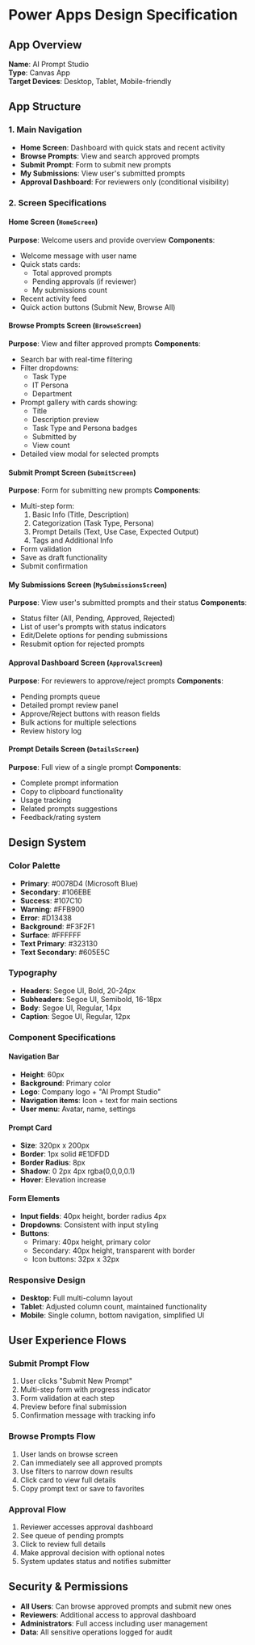 # Power Apps Design Specification

## App Overview
**Name**: AI Prompt Studio  
**Type**: Canvas App  
**Target Devices**: Desktop, Tablet, Mobile-friendly  

## App Structure

### 1. Main Navigation
- **Home Screen**: Dashboard with quick stats and recent activity
- **Browse Prompts**: View and search approved prompts
- **Submit Prompt**: Form to submit new prompts
- **My Submissions**: View user's submitted prompts
- **Approval Dashboard**: For reviewers only (conditional visibility)

### 2. Screen Specifications

#### Home Screen (`HomeScreen`)
**Purpose**: Welcome users and provide overview
**Components**:
- Welcome message with user name
- Quick stats cards:
  - Total approved prompts
  - Pending approvals (if reviewer)
  - My submissions count
- Recent activity feed
- Quick action buttons (Submit New, Browse All)

#### Browse Prompts Screen (`BrowseScreen`)
**Purpose**: View and filter approved prompts
**Components**:
- Search bar with real-time filtering
- Filter dropdowns:
  - Task Type
  - IT Persona
  - Department
- Prompt gallery with cards showing:
  - Title
  - Description preview
  - Task Type and Persona badges
  - Submitted by
  - View count
- Detailed view modal for selected prompts

#### Submit Prompt Screen (`SubmitScreen`)
**Purpose**: Form for submitting new prompts
**Components**:
- Multi-step form:
  1. Basic Info (Title, Description)
  2. Categorization (Task Type, Persona)
  3. Prompt Details (Text, Use Case, Expected Output)
  4. Tags and Additional Info
- Form validation
- Save as draft functionality
- Submit confirmation

#### My Submissions Screen (`MySubmissionsScreen`)
**Purpose**: View user's submitted prompts and their status
**Components**:
- Status filter (All, Pending, Approved, Rejected)
- List of user's prompts with status indicators
- Edit/Delete options for pending submissions
- Resubmit option for rejected prompts

#### Approval Dashboard Screen (`ApprovalScreen`)
**Purpose**: For reviewers to approve/reject prompts
**Components**:
- Pending prompts queue
- Detailed prompt review panel
- Approve/Reject buttons with reason fields
- Bulk actions for multiple selections
- Review history log

#### Prompt Details Screen (`DetailsScreen`)
**Purpose**: Full view of a single prompt
**Components**:
- Complete prompt information
- Copy to clipboard functionality
- Usage tracking
- Related prompts suggestions
- Feedback/rating system

## Design System

### Color Palette
- **Primary**: #0078D4 (Microsoft Blue)
- **Secondary**: #106EBE
- **Success**: #107C10
- **Warning**: #FFB900
- **Error**: #D13438
- **Background**: #F3F2F1
- **Surface**: #FFFFFF
- **Text Primary**: #323130
- **Text Secondary**: #605E5C

### Typography
- **Headers**: Segoe UI, Bold, 20-24px
- **Subheaders**: Segoe UI, Semibold, 16-18px
- **Body**: Segoe UI, Regular, 14px
- **Caption**: Segoe UI, Regular, 12px

### Component Specifications

#### Navigation Bar
- **Height**: 60px
- **Background**: Primary color
- **Logo**: Company logo + "AI Prompt Studio"
- **Navigation items**: Icon + text for main sections
- **User menu**: Avatar, name, settings

#### Prompt Card
- **Size**: 320px x 200px
- **Border**: 1px solid #E1DFDD
- **Border Radius**: 8px
- **Shadow**: 0 2px 4px rgba(0,0,0,0.1)
- **Hover**: Elevation increase

#### Form Elements
- **Input fields**: 40px height, border radius 4px
- **Dropdowns**: Consistent with input styling
- **Buttons**: 
  - Primary: 40px height, primary color
  - Secondary: 40px height, transparent with border
  - Icon buttons: 32px x 32px

### Responsive Design
- **Desktop**: Full multi-column layout
- **Tablet**: Adjusted column count, maintained functionality
- **Mobile**: Single column, bottom navigation, simplified UI

## User Experience Flows

### Submit Prompt Flow
1. User clicks "Submit New Prompt"
2. Multi-step form with progress indicator
3. Form validation at each step
4. Preview before final submission
5. Confirmation message with tracking info

### Browse Prompts Flow
1. User lands on browse screen
2. Can immediately see all approved prompts
3. Use filters to narrow down results
4. Click card to view full details
5. Copy prompt text or save to favorites

### Approval Flow
1. Reviewer accesses approval dashboard
2. See queue of pending prompts
3. Click to review full details
4. Make approval decision with optional notes
5. System updates status and notifies submitter

## Security & Permissions
- **All Users**: Can browse approved prompts and submit new ones
- **Reviewers**: Additional access to approval dashboard
- **Administrators**: Full access including user management
- **Data**: All sensitive operations logged for audit
